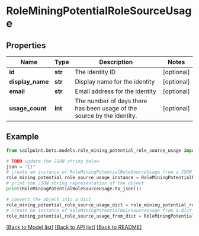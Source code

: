 # RoleMiningPotentialRoleSourceUsage


## Properties

Name | Type | Description | Notes
------------ | ------------- | ------------- | -------------
**id** | **str** | The identity ID | [optional] 
**display_name** | **str** | Display name for the identity | [optional] 
**email** | **str** | Email address for the identity | [optional] 
**usage_count** | **int** | The number of days there has been usage of the source by the identity. | [optional] 

## Example

```python
from sailpoint.beta.models.role_mining_potential_role_source_usage import RoleMiningPotentialRoleSourceUsage

# TODO update the JSON string below
json = "{}"
# create an instance of RoleMiningPotentialRoleSourceUsage from a JSON string
role_mining_potential_role_source_usage_instance = RoleMiningPotentialRoleSourceUsage.from_json(json)
# print the JSON string representation of the object
print(RoleMiningPotentialRoleSourceUsage.to_json())

# convert the object into a dict
role_mining_potential_role_source_usage_dict = role_mining_potential_role_source_usage_instance.to_dict()
# create an instance of RoleMiningPotentialRoleSourceUsage from a dict
role_mining_potential_role_source_usage_from_dict = RoleMiningPotentialRoleSourceUsage.from_dict(role_mining_potential_role_source_usage_dict)
```
[[Back to Model list]](../README.md#documentation-for-models) [[Back to API list]](../README.md#documentation-for-api-endpoints) [[Back to README]](../README.md)


